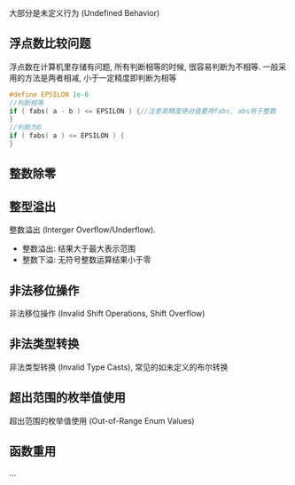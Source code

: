 大部分是未定义行为 (Undefined Behavior)

## 浮点数比较问题

浮点数在计算机里存储有问题, 所有判断相等的时候, 很容易判断为不相等. 一般采用的方法是两者相减, 小于一定精度即判断为相等

```c
#define EPSILON 1e-6
//判断相等
if ( fabs( a - b ) <= EPSILON ) {//注意高精度绝对值要用fabs, abs用于整数
}
//判断为0
if ( fabs( a ) <= EPSILON ) {
}
```

## 整数除零

## 整型溢出

整数溢出 (Interger Overflow/Underflow). 
- 整数溢出: 结果大于最大表示范围
- 整数下溢: 无符号整数运算结果小于零

## 非法移位操作

非法移位操作 (Invalid Shift Operations, Shift Overflow)

## 非法类型转换

非法类型转换 (Invalid Type Casts), 常见的如未定义的布尔转换

## 超出范围的枚举值使用

超出范围的枚举值使用 (Out-of-Range Enum Values)

## 函数重用

...